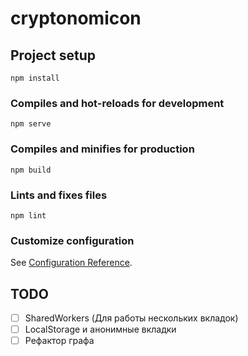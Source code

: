 # cryptonomicon

## Project setup

```
npm install
```

### Compiles and hot-reloads for development

```
npm serve
```

### Compiles and minifies for production

```
npm build
```

### Lints and fixes files

```
npm lint
```

### Customize configuration

See [Configuration Reference](https://cli.vuejs.org/config/).

## TODO

- [ ] SharedWorkers (Для работы нескольких вкладок)
- [ ] LocalStorage и анонимные вкладки
- [ ] Рефактор графа
